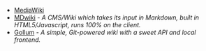 - [MediaWiki](https://www.mediawiki.org/wiki/MediaWiki)
- [MDwiki](https://dynalon.github.io/mdwiki/#!index.md) - *A CMS/Wiki which takes its input in Markdown, built in HTML5/Javascript, runs 100% on the client.*
- [Gollum](https://github.com/gollum/gollum) - *A simple, Git-powered wiki with a sweet API and local frontend.* 
